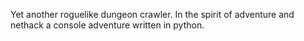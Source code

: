 Yet another roguelike dungeon crawler.
In the spirit of adventure and nethack
a console adventure written in python.
